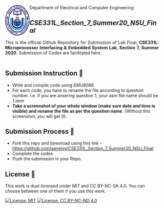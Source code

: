 <html>
  
<img align="left" width="80" height="100" src="https://github.com/NeloyNSU/CSE482_Summer-19_Section7/blob/master/image/nsulogo.png">
Department of Electrical and Computer Engineering


## _CSE331L_Section_7_Summer20_NSU_Final_ 

<p align="justify">
This is the official Github Repository for Submission of Lab Final, <b>CSE331L: Microprocessor Interfacing & Embedded System Lab, Section 7, Summer 2020</b>. Submission of Codes are facilitated here.</br> </br> 

</html>

## Submission Instruction 📖

* Write and compile code using *EMU8086*
* For each code, you have to rename the file according to question number. i.e. if you are ansering question 1, your asm file name should be *1.asm*
* **Take a screenshot of your whole window (make sure date and time is visible) and rename the file as per the question name**. (Without this screenshot, you will get 0).

## Submission Process 🚀

* *Fork* this repo and download using this link - https://github.com/aaneloy/CSE331L_Section_7_Summer20_NSU_Final
* Complete the codes
* Push the submission in your Repo. 


## License 📄
This work is dual-licensed under MIT and CC BY-NC-SA 4.0. You can choose between one of them if you use this work.

[![License: MIT](https://img.shields.io/badge/License-MIT-yellow.svg)](https://opensource.org/licenses/MIT) [![License: CC BY-NC-ND 4.0](https://img.shields.io/badge/License-CC%20BY--NC--ND%204.0-lightgrey.svg)](https://creativecommons.org/licenses/by-nc-nd/4.0/)